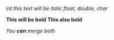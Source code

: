 *int this text will be italic*
_float, double, char_

**This will be bold**
__This also bold__

_You **can** merge both_
